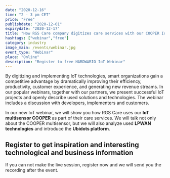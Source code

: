 ```yaml
---
date: "2020-12-16"
time: "2 - 3 pm CET"
price: "Free"
publishdate: "2020-12-01"
expirydate: "2020-12-17"
title: "How RGS Care company digitizes care services with our COOPER IoT multisensor"
hashtags: ["webinar","free"]
category: industry
image_main: /events/webinar.jpg
event_type: "Webinar"
place: "Online"
description: "Register to free HARDWARIO IoT Webinar"
---
```


<div class = "row">
<div class = "col pr-30">

<p>By digitizing and implementing IoT technologies, smart organizations gain a competitive advantage by dramatically improving their efficiency, productivity, customer experience, and generating new revenue streams. In our popular webinars, together with our partners, we present successful IoT projects and openly describe used solutions and technologies. The webinar includes a discussion with developers, implementers and customers.</p>

<p>In our new IoT webinar, we will show you how RGS Care uses our <strong>IoT multisensor COOPER</strong> as part of their care services. We will talk not only about the COOPER multisensor, but we will also analyze used <strong>LPWAN technologies</strong> and introduce the <strong>Ubidots platform</strong>.</p>

</div>
<div class = "col-12 col-md-5">
<div class = "px-10 py-20 mb-20 shadow">
<h2 class = "font-weight-black font-24 font-md-24 mb-20">Register to get inspiration and interesting technological and business information</h2>
<script charset="utf-8" type="text/javascript" src="//js.hsforms.net/forms/shell.js"></script>
<script>
jQuery(window).scroll(function() {
if (!jQuery('.hbspt-form').length) {
hbspt.forms.create({
    portalId: "5453210",
    formId: "e982126e-7772-4c4a-aa9f-b2dcee02d2bc"
});
}
});
</script>

<p class = "font-14 font-lnh16">If you can not make the live session, register now and we will send you the recording after the event.</p>
</div>
</div>
</div>
